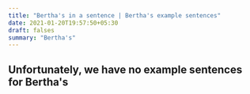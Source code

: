 ```yaml
---
title: "Bertha's in a sentence | Bertha's example sentences"
date: 2021-01-20T19:57:50+05:30
draft: falses
summary: "Bertha's"
---
```

## Unfortunately, we have no example sentences for Bertha's                 
